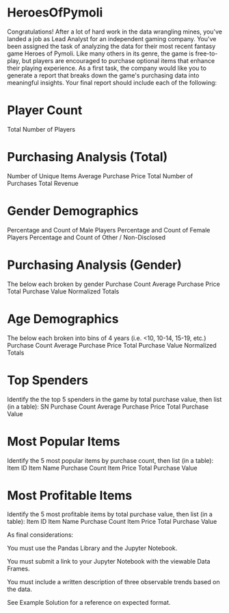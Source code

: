 # HeroesOfPymoli 

Congratulations! After a lot of hard work in the data wrangling mines, you've landed a job as Lead Analyst for an independent gaming company. You've been assigned the task of analyzing the data for their most recent fantasy game Heroes of Pymoli.
Like many others in its genre, the game is free-to-play, but players are encouraged to purchase optional items that enhance their playing experience. As a first task, the company would like you to generate a report that breaks down the game's purchasing data into meaningful insights.
Your final report should include each of the following:

# Player Count
Total Number of Players

# Purchasing Analysis (Total)
Number of Unique Items
Average Purchase Price
Total Number of Purchases
Total Revenue

# Gender Demographics
Percentage and Count of Male Players
Percentage and Count of Female Players
Percentage and Count of Other / Non-Disclosed

# Purchasing Analysis (Gender)
The below each broken by gender
Purchase Count
Average Purchase Price
Total Purchase Value
Normalized Totals

# Age Demographics
The below each broken into bins of 4 years (i.e. <10, 10-14, 15-19, etc.)
Purchase Count
Average Purchase Price
Total Purchase Value
Normalized Totals

# Top Spenders
Identify the the top 5 spenders in the game by total purchase value, then list (in a table):
SN
Purchase Count
Average Purchase Price
Total Purchase Value

# Most Popular Items
Identify the 5 most popular items by purchase count, then list (in a table):
Item ID
Item Name
Purchase Count
Item Price
Total Purchase Value

# Most Profitable Items
Identify the 5 most profitable items by total purchase value, then list (in a table):
Item ID
Item Name
Purchase Count
Item Price
Total Purchase Value


As final considerations:

You must use the Pandas Library and the Jupyter Notebook.

You must submit a link to your Jupyter Notebook with the viewable Data Frames.

You must include a written description of three observable trends based on the data.

See Example Solution for a reference on expected format.
